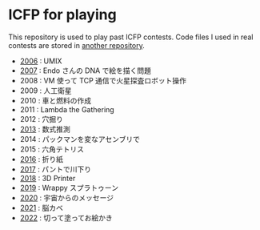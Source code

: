 # ICFP for playing

This repository is used to play past ICFP contests.
Code files I used in real contests are stored in [another repository](https://github.com/peria/real_icfpc).

- [2006](./2006) : UMIX
- [2007](./2007) : Endo さんの DNA で絵を描く問題
- 2008 : VM 使って TCP 通信で火星探査ロボット操作
- 2009 : 人工衛星
- 2010 : 車と燃料の作成
- 2011 : Lambda the Gathering
- 2012 : 穴掘り
- [2013](./2013) : 数式推測
- 2014 : パックマンを変なアセンブリで
- 2015 : 六角テトリス
- [2016](./2016) : 折り紙
- [2017](./2017) : パントで川下り
- [2018](./2018) : 3D Printer
- [2019](./2019) : Wrappy スプラトゥーン
- [2020](./2020) : 宇宙からのメッセージ
- [2021](./2021) : 脳カベ
- [2022](./2022) : 切って塗ってお絵かき

